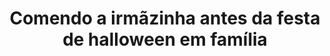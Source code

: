 ---
layout: post
title: Comendo a irmãzinha antes da festa de halloween em família
thumb: comendo-a-irmazinha-antes-da-festa-de-halloween-em-familia
duration: "22:30"
permalink: /:title
video: https://www.xvideos.com/embedframe/66182153
categories: anal, latina, cheating, deep, sister, argentina, brother, halloween, reverse-cowgirl, ruby, cum-in-mouth, step, jacob, stepsister, stepbrother, butt-plug, anal-fuck, ass-fuck, parents-are-in-home, cheating-stepsister
qualidade: 1080p
---